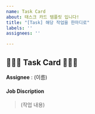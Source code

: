 ```yaml
---
name: Task Card
about: 태스크 카드 템플릿 입니다!
title: "[Task] 해당 작업을 한마디로"
labels: ''
assignees: ''

---
```


## 🧑🏻‍💻 Task Card 👩🏻‍💻

**Assignee** : (이름)

#### Job Discription
> (작업 내용)
